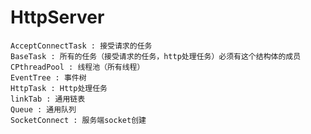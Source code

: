 # HttpServer
    AcceptConnectTask : 接受请求的任务
    BaseTask : 所有的任务（接受请求的任务，http处理任务）必须有这个结构体的成员
    CPthreadPool : 线程池（所有线程）
    EventTree : 事件树
    HttpTask : Http处理任务
    linkTab : 通用链表
    Queue : 通用队列
    SocketConnect : 服务端socket创建
